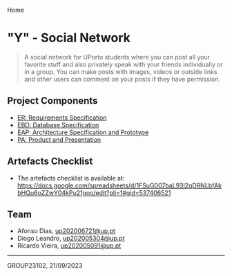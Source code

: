 Home
# "Y" - Social Network 

> A social network for UPorto students where you can post all your favorite stuff and also privately speak with your friends individually or in a group.
You can make posts with images, videos or outside links and other users can comment on your posts if they have permission.

## Project Components
* [ER: Requirements Specification](er)
* [EBD: Database Specification](edb)
* [EAP: Architecture Specification and Prototype](eap)
* [PA: Product and Presentation](pa)

## Artefacts Checklist
* The artefacts checklist is available at:
https://docs.google.com/spreadsheets/d/1FSuG007baL93l2qDRNLbfAkbHQu6oZZwY04kPu21goo/edit?pli=1#gid=537406521

## Team
* Afonso Dias, up202006721@up.pt
* Diogo Leandro, up202005304@up.pt
* Ricardo Vieira, up202005091@up.pt

***
GROUP23102, 21/09/2023
